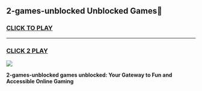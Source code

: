 
## 2-games-unblocked Unblocked Games👋
<h3>
<a href="https://news.freeplayer.one?title=2-games-unblocked&ref=16F">CLICK TO PLAY</a></h3>
<hr>

<h3>
<a href="https://news.freeplayer.one?title=2-games-unblocked&ref=16F">CLICK 2 PLAY</a>
  
</h3>

<a href="https://news.freeplayer.one?title=2-games-unblocked&ref=16F/"><img src="https://clearcache.store/games.png"></a>


**2-games-unblocked games unblocked: Your Gateway to Fun and Accessible Online Gaming**
